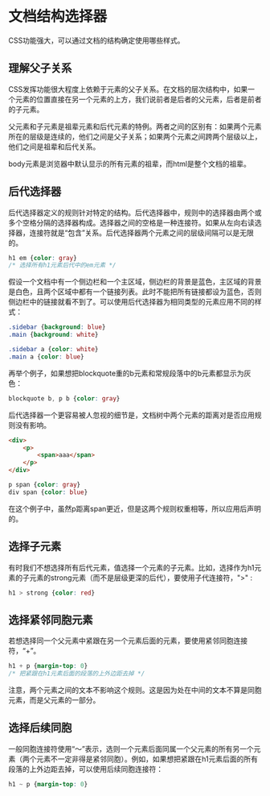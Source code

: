 # 文档结构选择器
CSS功能强大，可以通过文档的结构确定使用哪些样式。

## 理解父子关系
CSS发挥功能很大程度上依赖于元素的父子关系。在文档的层次结构中，如果一个元素的位置直接在另一个元素的上方，我们说前者是后者的父元素，后者是前者的子元素。

父元素和子元素是祖辈元素和后代元素的特例。两者之间的区别有：如果两个元素所在的层级是连续的，他们之间是父子关系；如果两个元素之间跨两个层级以上，他们之间是祖辈和后代关系。

body元素是浏览器中默认显示的所有元素的祖辈，而html是整个文档的祖辈。

## 后代选择器
后代选择器定义的规则针对特定的结构。后代选择器中，规则中的选择器由两个或多个空格分隔的选择器构成。选择器之间的空格是一种连接符。如果从左向右读选择器，连接符就是“包含”关系。后代选择器两个元素之间的层级间隔可以是无限的。
```CSS
h1 em {color: gray}
/* 选择所有h1元素后代中的em元素 */
```

假设一个文档中有一个侧边栏和一个主区域，侧边栏的背景是蓝色，主区域的背景是白色，且两个区域中都有一个链接列表。此时不能把所有链接都设为蓝色，否则侧边栏中的链接就看不到了。可以使用后代选择器为相同类型的元素应用不同的样式：
```CSS
.sidebar {background: blue}
.main {background: white}

.sidebar a {color: white}
.main a {color: blue}
```

再举个例子，如果想把blockquote重的b元素和常规段落中的b元素都显示为灰色：
```CSS
blockquote b, p b {color: gray}
```

后代选择器一个更容易被人忽视的细节是，文档树中两个元素的距离对是否应用规则没有影响。
```HTML
<div>
    <p>
        <span>aaa</span>
    </p>
</div>
```
```CSS
p span {color: gray}
div span {color: blue}
```
在这个例子中，虽然p距离span更近，但是这两个规则权重相等，所以应用后声明的。

## 选择子元素
有时我们不想选择所有后代元素，值选择一个元素的子元素。比如，选择作为h1元素的子元素的strong元素（而不是层级更深的后代），要使用子代连接符，">" :
```CSS
h1 > strong {color: red}
```

## 选择紧邻同胞元素
若想选择同一个父元素中紧跟在另一个元素后面的元素，要使用紧邻同胞连接符，“+”。

```CSS
h1 + p {margin-top: 0}
/* 把紧跟在h1元素后面的段落的上外边距去掉 */
```

注意，两个元素之间的文本不影响这个规则。这是因为处在中间的文本不算是同胞元素，而是父元素的一部分。

## 选择后续同胞
一般同胞连接符使用“～”表示，选则一个元素后面同属一个父元素的所有另一个元素（两个元素不一定非得是紧邻同胞）。例如，如果想把紧跟在h1元素后面的所有段落的上外边距去掉，可以使用后续同胞连接符：
```CSS
h1 ~ p {margin-top: 0}
```